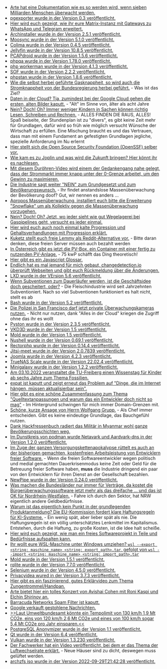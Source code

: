 * [Arte hat eine Dokumentation wie es so werden wird, wenn sieben Milliarden Menschen überwacht werden.](https://www.youtube.com/watch?v=Os9Nfim4KAI)
* [pgexporter wurde in der Version 0.3 veröffentlicht.](https://www.postgresql.org/about/news/pgexporter-03-2513/)
* [Hier wird euch gezeigt, wie ihr eure Matrix-Instanz mit Gateways zu WhatsApp und Telegram erweitert.](https://goneuland.de/matrix-gateways-zu-anderen-diensten-wie-whatsapp-telegram-bereitstellen/)
* [Archinstaller wurde in der Version 2.5.1 veröffentlicht.](https://github.com/archlinux/archinstall/releases/tag/v2.5.1)
* [Moosync wurde in der Version 5.1.0 veröffentlicht.](https://github.com/Moosync/Moosync/releases/tag/v5.1.0)
* [Colima wurde in der Version 0.4.5 veröffentlicht.](https://github.com/abiosoft/colima/releases/tag/v0.4.5)
* [Jellyfin wurde in der Version 10.8.5 veröffentlicht.](https://github.com/jellyfin/jellyfin/releases/tag/v10.8.5)
* [PCAPdroid wurde in der Version 1.5.6 veröffentlicht.](https://github.com/emanuele-f/PCAPdroid/releases/tag/v1.5.6)
* [phpqa wurde in der Version 1.78.0 veröffentlicht.](https://github.com/jakzal/phpqa/releases/tag/v1.78.0)
* [php workerman wurde in der Version 4.1.3 veröffentlicht.](https://github.com/walkor/workerman/releases/tag/v4.1.3)
* [SOF wurde in der Version 2.2.2 veröffentlicht.](https://github.com/thesofproject/sof/releases/tag/v2.2.2)
* [phpstan wurde in der Version 1.8.6 veröffentlicht.](https://github.com/phpstan/phpstan/releases/tag/1.8.6)
* [Wie die selbst herbei geführte Gasknappheit, so wird auch die Stromknappheit von der Bundesregierung herbei geführt.](https://blog.fefe.de/?ts=9dcf9610) - Was ist das Ziel?
* [Daten in der Cloud? Tja, zumindest bei der Google Cloud gehen die ersten, alten Bilder kaputt.](https://blog.fefe.de/?ts=9dcf946b) - "Alt" im Sinne von, älter als acht Jahre
* [Nein? Doch! Oh? Immer weniger Kindern in Sachen können richtig Lesen, Schreiben und Rechnen.](https://www.bildung.sachsen.de/blog/index.php/2022/09/26/lesen-schreiben-und-rechnen-so-wichtig-wie-nie/) - ALLES FINDEN DIE RAUS, ALLES! Spaß beiseite, der Stundenplan ist zu "divers", es gibt keine Zeit mehr für Grundlagen, dafür wird so früh wie möglich versucht Wünsche der Wirtschaft zu erfüllen. Eine Mischung braucht es und das Vertrauen, dass man mit einem Fundament an gefestigten Grundlagen jegliche, spezielle Anforderung im Nu erlernt
* [Hier stellt sich die Open Source Security Foundation (OpenSSF) selber vor.](https://opensource.com/article/22/9/openssf-open-source-software-security)
* [Wie kam es zu Joplin und was wird die Zukunft bringen? Hier könnt ihr es nachlesen.](https://opensource.com/article/22/9/joplin-interview)
* [Mit diesem Duröhren-Video wird einem der Gedankengang nahe gelegt, dass der Strommarkt immer knapp unter der 0-Grenze arbeitet, um den Gewinn zu maximieren.](https://www.youtube.com/watch?v=6VC_6mG0-9U)
* [Die Industrie sagt weiter "NEIN" zum Grundgesetzt und zum Bevölkerungswunsch.](https://netzpolitik.org/2022/quick-freeze-und-login-falle-was-kommt-nach-der-vorratsdatenspeicherung/) - Ihr findet anstandslose Massenüberwachung der Bevölkerung doof? Gut, wir nennen es anders ...
* [Apropos Massenüberwachung, installiert euch bitte die Erweiterung "Snowflake" um als Kollektiv gegen die Massenüberwachung vorzugehen.](https://netzpolitik.org/2022/zensurumgehung-mit-einem-klick-unzensiertes-netz-und-anonymitaet-spenden/)
* [Nein? Doch! Oh? Jetzt, wo jeder sieht wie gut Wegelagerei bei Gaspipelines geht, versucht es jeder einmal.](https://blog.fefe.de/?ts=9dcc4e6d)
* [Hier wird euch auch noch einmal kalte Progression und Gehaltsverhandlungen mit Progression erklärt.](https://www.youtube.com/watch?v=94lWkmKTTOw)
* [Kuketz stellt euch freie Lemmy als Reddit-Alternative vor.](https://www.kuketz-blog.de/lemmy-diskussionen-ueber-it-sicherheit-und-datenschutz-im-fediverse/) - Bitte daran denken, diese freien Server müssen auch bezahlt werden
* [In Österreich gibt es jetzt die PV-Box, ein Container mit einer fertig zu nutzenden PV-Anlage.](https://www.sonnenseite.com/de/energie/ein-pv-kraftwerk-aus-dem-container/) - 75 kwP schäfft das Ding theoretisch!
* [Hier gibt es ein Javascript Glossar.](https://opensource.com/article/22/9/javascript-glossary)
* [Endlich hat es mal jemand für mich gebaut, changedetection.io überprüft Webseiten und gibt euch Rückmeldung über die Änderungen.](https://opensource.com/article/22/9/changedetection-io-open-source-website-changes)
* [LXD wurde in der VErsion 5.6 veröffentlicht.](https://lwn.net/Articles/909604/)
* [Wenn Subventionen zum Dauerläufer werden, ist die Geschäftsidee doch gescheitert, oder?](https://netzfrauen.org/2022/09/27/bigmeat/) - Die Fleischindustrie wird seit Jahrzehnten Subventioniert. Nach so viel Subventionen funktioniert es halt nicht, stellt es ab
* [Bash wurde in der Version 5.2 veröffentlicht.](https://lwn.net/Articles/909596/)
* [Die Polizei in San Francisco darf jetzt private Überwachungskameras nutzen.](https://netzpolitik.org/2022/san-francisco-polizei-erhaelt-zugriff-auf-private-ueberwachungskameras/) - Nicht nur nutzen, dank "Alles in der Cloud" kriegen die Zugriff ohne das ihr es wollt
* [Pyston wurde in der Version 2.3.5 veröffentlicht.](https://www.phoronix.com/news/Pyston-2.3.5-Released)
* [VKD3D wurde in der Version 1.5 veröffentlicht.](https://www.phoronix.com/news/VKD3D-1.5-Released)
* [Mold wurde in der Version 1.5 veröffentlicht.](https://www.phoronix.com/news/Mold-1.5-Linker-Released)
* [Nushell wurde in der Version 0.69.1 veröffentlicht.](https://github.com/nushell/nushell/releases/tag/0.69.1)
* [Rectorphp wurde in der Version 0.14.4 veröffentlicht.](https://github.com/rectorphp/rector/releases/tag/0.14.4)
* [Jitsi-meet wurde in der Version 2.0.7839 veröffentlicht.](https://github.com/jitsi/jitsi-meet/releases/tag/stable/jitsi-meet_7830)
* [Joomla wurde in der Version 4.2.3 veröffentlicht.](https://github.com/joomla/joomla-cms/releases/tag/4.2.3)
* [TrueNAS Scale wurde in der Version 22.02.4 veröffentlicht.](https://github.com/truenas/documentation/releases/tag/TS22.02.4)
* [Minigalaxy wurde in der Version 1.2.2 veröffentlicht.](https://github.com/sharkwouter/minigalaxy/releases/tag/1.2.2)
* [Am 03.10.2022 veranstaltet die TU-Freiberg einen Wissenstag für Kinder ab sechs Jahre zum Thema Fossilien.](https://tu-freiberg.de/veranstaltungen/2022-10-03/fossilien-erforschen-beim-tueroeffner-tag-der-sendung-mit-der-maus)
* [expat ist kaputt und zeigt erneut das Problem auf "Dinge, die im Internet hängen, müssen aktualisierbar sein".](https://blog.fefe.de/?ts=9dcd3dfc)
* [Hier gibt es eine schöne Zusammenfassung zum Thema "Quelltextanpassungen und warum das ein Entwickler doch nicht so mag"](https://matthiasnoback.nl/2022/09/good-design-means-easy-to-change/) - Im Hintergrund schwingen für mich immer Domain-Grenzen mit.
* [Schöne, kurze Ansage von Herrn Wolfgang Grupp.](https://www.youtube.com/watch?v=Zse8caxU_gw) - Als Chef immer entscheiden. Gibt es keine eindeutige Grundlage, das Bauchgefühl nutzen.
* [Dank Hackfressenbuch radiert das Militär in Myanmar wohl ganze Bevölkerungsschichten weg.](https://netzpolitik.org/2022/graeueltaten-gegen-rohingya-amnesty-international-fordert-entschaedigung-von-meta/)
* [Im Dunstkreis von podman wurde Netavark und Aardvark-dns in der Version 1.2.0 veröffentlicht.](https://utcc.utoronto.ca/~cks/space/blog/linux/LibvirtMySetup2022)
* [Im Zuge der ganzen Versorgungskettenapokalypse rüttelt es auch an der bisherigen gemachten, kostenfreien Arbeitsleistung von Entwicklern freier Software.](https://blog.hansenpartnership.com/paying-maintainers-isnt-a-magic-bullet/) - Wenn die freien Softwareentwickler wegen politisch und medial gemachten Dauerkrisenmodus keine Zeit oder Geld für die Betreuung freier Software haben, **muss** die Industrie dringend ein paar von den Entwicklern für ihren Dienst an der Gesellschaft bezahlen.
* [NewPipe wurde in der Version 0.24.0 veröffentlicht.](https://newpipe.net/blog/pinned/release/newpipe-0.24.0/)
* [Was machen die Bundesländer nur immer für Verträge, da kostet die Bürgerüberwachungssoftware jetzt mehr als das dreifache ... und das ist OK für Nordrhein-Westfalen.](https://netzpolitik.org/2022/nordrhein-westfalen-palantir-software-kostet-fast-drei-mal-mehr-als-geplant/) - Fahre ich durch den Sektor, hat NRW eigentlich andere Geldbedürfnisse.
* [Warum ist das eigentlich kein Punkt in der grundlegenden Produktanmeldung? Die EU-Kommission fordert klare Haftungsregeln für KI-Systeme.](https://netzpolitik.org/2022/produkthaftung-eu-kommission-will-klare-haftungsregeln-fuer-ki-systeme/) - Ein wenig spät, aber lieber spät als nie. Die Haftungsregeln ist ein völlig unterschätztes Lenkmittel im Kapitalismus. Entstehen, durch die Haftung, zu große Kosten, ist die Idee halt scheiße.
* [Hier wird euch gezeigt, wie man ein freies Softwareprojekt in Teile und Bedürfnisse aufspalten kann.](https://opensource.com/article/22/9/build-open-source-project)
* [Ihr wollt eure WSL-Maschine unter Windows umziehen? `wsl --export <string: maschine_name> <string: export_path>.tar`, gefolgt von `wsl --import <string: maschine_name> <string: import_path>.tar`](http://woshub.com/move-wsl-another-drive-windows/)
* [Mold wurde in der Version 1.5.1 veröffentlicht.](https://github.com/rui314/mold/releases/tag/v1.5.1)
* [rqlite wurde in der Version 7.7.0 veröffentlicht.](https://github.com/rqlite/rqlite/releases/tag/v7.7.0)
* [Selenium wurde in der Version 4.5.0 veröffentlicht.](https://github.com/SeleniumHQ/selenium/releases/tag/selenium-4.5.0)
* [Privacyidea wured in der Version 3.7.3 veröffentlicht.](https://github.com/privacyidea/privacyidea/releases/tag/v3.7.3)
* [Hier gibt es ein faszinierend, gutes Erklärvideo zum Thema Zungentrommel/Handpan.](https://www.youtube.com/watch?v=TG_8dXgfCoc)
* [Arte bietet hier ein tolles Konzert von Avishai Cohen mit Roni Kaspi und Elchin Shirinov an.](https://www.youtube.com/watch?v=yZoyzswfMnY)
* [Barracuda Networks Spam Filter ist kaputt.](https://www.borncity.com/blog/2022/09/29/barracuda-networks-spam-filter-virenprfung-blockt-mails-29-september-2022/)
* [Google verkauft gestohlene Nachrichten.](https://netzpolitik.org/2022/leistungsschutzrecht-deutsche-verlage-scheitern-an-google/)
* [>>Laut Umweltbundesamt könnte ein Tempolimit von 130 km/h 1,9 Mt CO2e, eins von 120 km/h 2,6 Mt CO2e und eines von 100 km/h sogar 5,4 Mt CO2e pro Jahr einsparen.<<](https://www.sonnenseite.com/de/mobilitaet/alle-fuers-tempolimit-start-der-netzwerkkampagne/)
* [PostgreSQL Anonymizer wurde in der Version 1.1 veröffentlicht.](https://www.postgresql.org/about/news/postgresql-anonymizer-11-privacy-by-default-for-postgres-2253/)
* [Qt wurde in der Version 6.4 veröffentlicht.](https://www.phoronix.com/news/Qt-6.4-Released)
* [Vulkan wurde in der Version 1.3.230 veröffentlicht.](https://www.phoronix.com/news/Vulkan-1.3.230-Released)
* [Der Fachwerker hat ein Video veröffentlicht, bei dem er das Thema der Luftwechselrate erklärt.](https://www.youtube.com/watch?v=DmAXxCb_9rc) - Neue Häuser sind zu dicht, deswegen muss gelüftet werden.
* [archzfs iso wurde in der Version 2022-09-29T21:42:28 veröffentlicht.](https://archzfs.leibelt.de/)

